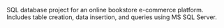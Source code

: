 SQL database project for an online bookstore e-commerce platform. Includes table creation, data insertion, and queries using MS SQL Server.
